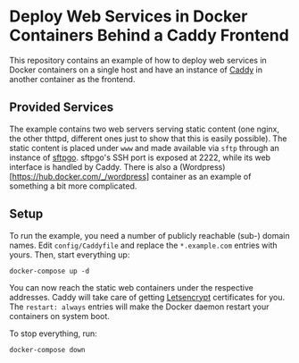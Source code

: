 # Deploy Web Services in Docker Containers Behind a Caddy Frontend

This repository contains an example of how to deploy web services in Docker
containers on a single host and have an instance of
[Caddy](https://caddyserver.com/) in another container as the frontend.


## Provided Services

The example contains two web servers serving static content (one nginx,
the other thttpd, different ones just to show that this is easily possible).
The static content is placed under `www` and made available via `sftp` through
an instance of [sftpgo](https://github.com/drakkan/sftpgo). sftpgo's SSH
port is exposed at 2222, while its web interface is handled by Caddy. There
is also a (Wordpress)[https://hub.docker.com/_/wordpress] container as an
example of something a bit more complicated.


## Setup

To run the example, you need a number of publicly reachable (sub-) domain
names. Edit `config/Caddyfile` and replace the `*.example.com` entries with
yours. Then, start everything up:

```
docker-compose up -d
```

You can now reach the static web containers under the respective
addresses. Caddy will take care of getting
[Letsencrypt](https://letsencrypt.org/) certificates for you.
The `restart: always` entries will make the Docker daemon restart
your containers on system boot.

To stop everything, run:
```
docker-compose down
```
